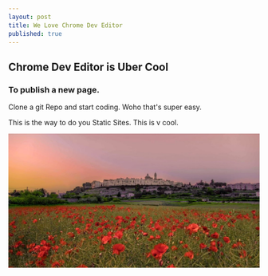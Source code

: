 ```yaml
---
layout: post
title: We Love Chrome Dev Editor
published: true
---
```


## Chrome Dev Editor is Uber Cool

### To publish a new page.

Clone a git Repo and start coding. Woho that's super easy.

This is the way to do you Static Sites. This is v cool.

![](/uploads/versions/italianvillage---x----1072-572x---.jpg)
